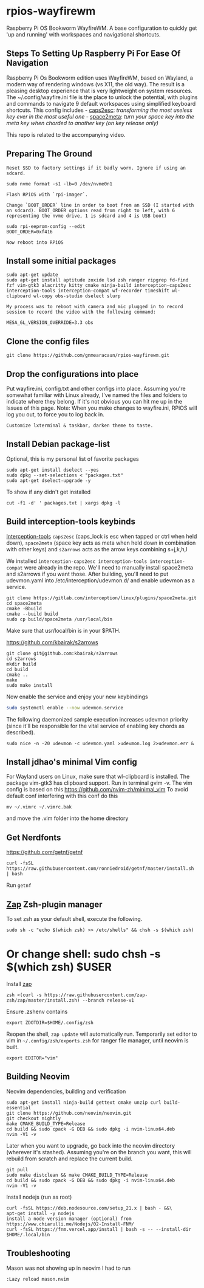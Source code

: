 # rpios-wayfirewm
Raspberry Pi OS Bookworm WayfireWM.
A base configuration to quickly get 'up and running' with workspaces and navigational shortcuts.

## Steps To Setting Up Raspberry Pi For Ease Of Navigation

Raspberry Pi Os Bookworm edition uses WayfireWM, based on Wayland, a modern way of rendering windows (vs X11, the old way). The result is a pleasing desktop experience that is very lightweight on system resources. The ~/.config/wayfire.ini file is the place to unlock the potential, with plugins and commands to navigate 9 default workspaces using simplified keyboard shortcuts. This config includes 
    - [caps2esc](https://gitlab.com/interception/linux/plugins/caps2esc): _transforming the most useless key ever in the most useful one_ 
    - [space2meta](https://gitlab.com/interception/linux/plugins/space2meta): _turn your space key into the meta key when chorded to another key (on key release only)_

This repo is related to the accompanying video. 

## Preparing The Ground 

    Reset SSD to factory settings if it badly worn. Ignore if using an sdcard.
```
sudo nvme format -s1 -lb=0 /dev/nvme0n1
```
    Flash RPiOS with `rpi-imager`.

    Change `BOOT_ORDER` line in order to boot from an SSD (I started with an sdcard). BOOT_ORDER options read from right to left, with 6 representing the nvme drive, 1 is sdcard and 4 is USB boot) 

```
sudo rpi-eeprom-config --edit
BOOT_ORDER=0xf416
```
    Now reboot into RPiOS

## Install some initial packages

```
sudo apt-get update
sudo apt-get install aptitude zoxide lsd zsh ranger ripgrep fd-find fzf vim-gtk3 alacritty kitty cmake ninja-build interception-caps2esc interception-tools interception-compat wf-recorder timeshift wl-clipboard wl-copy obs-studio dselect slurp
```
    My process was to reboot with camera and mic plugged in to record session to record the video with the following command:
```
MESA_GL_VERSION_OVERRIDE=3.3 obs
```
## Clone the config files 
```
git clone https://github.com/gnmearacaun/rpios-wayfirewm.git
```
## Drop the configurations into place

Put wayfire.ini, config.txt and other configs into place. Assuming you're somewhat familiar with Linux already, I've named the files and folders to indicate where they belong. If it's not obvious you can hit me up in the Issues of this page. 
    Note: When you make changes to wayfire.ini, RPiOS will log you out, to force you to log back in.

    Customize lxterminal & taskbar, darken theme to taste.

## Install Debian package-list 
Optional, this is my personal list of favorite packages

```
sudo apt-get install dselect --yes
sudo dpkg --set-selections < "packages.txt"
sudo apt-get dselect-upgrade -y
```
To show if any didn't get installed
```
cut -f1 -d' ' packages.txt | xargs dpkg -l
```
## Build interception-tools keybinds

[Interception-tools](https://gitlab.com/interception/linux/tools) `caps2esc` (caps_lock is esc when tapped or ctrl when held down), `space2meta` (space key acts as meta when held down in combination with other keys) and `s2arrows`  acts as the arrow keys combining s+j,k,h,l

We installed `interception-caps2esc interception-tools interception-compat` were already in the repo. We'll need to manually install space2meta and s2arrows if you want those. After building, you'll need to put udevmon.yaml into /etc/interception/udevmon.d/ and enable udevmon as a service. 

```
git clone https://gitlab.com/interception/linux/plugins/space2meta.git
cd space2meta
cmake -Bbuild
cmake --build build
sudo cp build/space2meta /usr/local/bin  
```
Make sure that usr/local/bin is in your $PATH.

https://github.com/kbairak/s2arrows 

```
git clone git@github.com:kbairak/s2arrows
cd s2arrows
mkdir build
cd build
cmake ..
make
sudo make install
```
Now enable the service and enjoy your new keybindings

```bash
sudo systemctl enable --now udevmon.service
```
The following daemonized sample execution increases udevmon priority (since it'll be responsible for the vital service of enabling key chords as described).
```
sudo nice -n -20 udevmon -c udevmon.yaml >udevmon.log 2>udevmon.err &
```

## Install jdhao's minimal Vim config 

For Wayland users on Linux, make sure that wl-clipboard is installed. The package vim-gtk3 has clipboard support. Run in terminal gvim -v. The vim config is based on this https://github.com/nvim-zh/minimal_vim
To avoid default conf interfering with this conf do this
```
mv ~/.vimrc ~/.vimrc.bak
```
and move the .vim folder into the home directory

## Get Nerdfonts
https://github.com/getnf/getnf
```
curl -fsSL https://raw.githubusercontent.com/ronniedroid/getnf/master/install.sh | bash
```
Run `getnf`

## [Zap](https://www.zapzsh.com/) Zsh-plugin manager

To set zsh as your default shell, execute the following.
```
sudo sh -c "echo $(which zsh) >> /etc/shells" && chsh -s $(which zsh)
```
# Or change shell: sudo chsh -s $(which zsh) $USER
Install [zap](https://github.com/zap-zsh/zap)
```
zsh <(curl -s https://raw.githubusercontent.com/zap-zsh/zap/master/install.zsh) --branch release-v1
```

Ensure .zshenv contains
```
export ZDOTDIR=$HOME/.config/zsh
```
Reopen the shell, `zap update` will automatically run. Temporarily set editor to vim in `~/.config/zsh/exports.zsh` for ranger file manager, until neovim is built.
```
export EDITOR="vim"
```
## Building Neovim 

Neovim dependencies, building and verification
```
sudo apt-get install ninja-build gettext cmake unzip curl build-essential
git clone https://github.com/neovim/neovim.git
git checkout nightly
make CMAKE_BUILD_TYPE=Release
cd build && sudo cpack -G DEB && sudo dpkg -i nvim-linux64.deb
nvim -V1 -v
```

Later when you want to upgrade, go back into the neovim directory (wherever it's stashed). Assuming you're on the branch you want, this will rebuild from scratch and replace the current build.

```
git pull
sudo make distclean && make CMAKE_BUILD_TYPE=Release
cd build && sudo cpack -G DEB && sudo dpkg -i nvim-linux64.deb
nvim -V1 -v
```

Install nodejs (run as root)
```
curl -fsSL https://deb.nodesource.com/setup_21.x | bash - &&\
apt-get install -y nodejs
install a node version manager (optional) from https://www.chiarulli.me/Nodejs/02-Install-FNM/
curl -fsSL https://fnm.vercel.app/install | bash -s -- --install-dir $HOME/.local/bin
```
## Troubleshooting

Mason was not showing up in neovim
I had to run 
```
:Lazy reload mason.nvim
```
